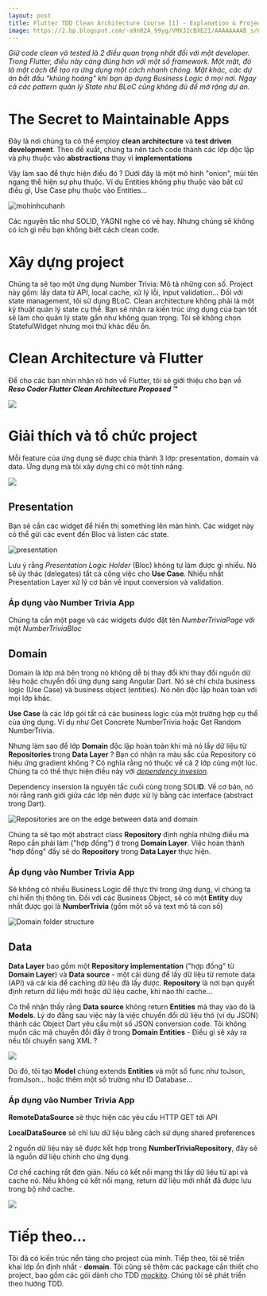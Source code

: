 ```yaml
---
layout: post
title: Flutter TDD Clean Architecture Course [1] - Explanation & Project Structure
image: https://2.bp.blogspot.com/-a9nR2A_99yg/VMXJ2cBXE2I/AAAAAAAAB_s/O_gXstMAZ9I/s1600/tdd.png
---
```


*Giữ code clean và  tested là 2 điều quan trọng nhất đối với một developer. Trong Flutter, điều này càng đúng hơn với một số framework. Một mặt, đó là một cách để tạo ra ứng dụng một cách nhanh chóng. Mặt khác, các dự án bắt đầu "khủng hoảng" khi bạn áp dụng Business Logic ở mọi nơi. Ngay cả các pattern quản lý State như BLoC cũng không đủ để mở rộng dự án.*

# The Secret to Maintainable Apps

Đây là nơi chúng ta có thể employ **clean architecture** và **test driven development**. Theo đề xuất, chúng ta nên tách code thành các lớp độc lập và phụ thuộc vào **abstractions** thay vì **implementations**

Vậy làm sao để thực hiện điều đó ? Dưới đây là một mô hình "onion", mũi tên ngang thể hiện sự phụ thuộc. Ví dụ Entities không phụ thuộc vào bất cứ điều gì, Use Case phụ thuộc vào Entities...

![mohinhcuhanh](https://i1.wp.com/resocoder.com/wp-content/uploads/2019/08/CleanArchitecture.jpg?w=772&ssl=1)

Các nguyên tắc như SOLID, YAGNI nghe có vẻ hay. Nhưng chúng sẽ không có ích gì nếu bạn không biết cách clean code.

# Xây dựng project

Chúng ta sẽ tạo một ứng dụng Number Trivia: Mô tả những con số. 
Project này gồm: lấy data từ API, local cache, xử lý lỗi, input validation...
Đối với state management, tôi sử dụng BLoC. Clean architecture không phải là một kỹ thuật quản lý state cụ thể. Bạn sẽ nhận ra kiến trúc ứng dụng của bạn tốt sẽ làm cho quản lý state gần như không quan trọng. Tôi sẽ không chọn StatefulWidget nhưng mọi thứ khác đều ổn.

# Clean Architecture và Flutter

Để cho các bạn nhìn nhận rõ hơn về Flutter, tôi sẽ giới thiệu cho bạn về ***Reso Coder Flutter Clean Architecture Proposed ™*** 

![](https://i0.wp.com/resocoder.com/wp-content/uploads/2019/08/Clean-Architecture-Flutter-Diagram.png?w=556&ssl=1)

# Giải thích và tổ chức project

Mỗi feature của ứng dụng sẽ được chia thành 3 lớp: presentation, domain và data. Ứng dụng mà tôi xây dựng chỉ có một tính năng.

![](https://i0.wp.com/resocoder.com/wp-content/uploads/2019/08/number_trivia-feature.png?w=269&ssl=1)

## Presentation

Bạn sẽ cần các widget để hiển thị something lên màn hình. Các widget này có thể gửi các event đến Bloc và listen các state. 

![presentation](https://i0.wp.com/resocoder.com/wp-content/uploads/2019/08/presentation-layer-diagram.png?w=287&ssl=1)

Lưu ý rằng *Presentation Logic Holder* (Bloc) không tự làm được gì nhiều. Nó sẽ ủy thác (delegates) tất cả công việc cho **Use Case**. Nhiều nhất Presentation Layer xử lý cơ bản về input conversion và validation.

### Áp dụng vào Number Trivia App

Chúng ta cần một page và các widgets được đặt tên *NumberTriviaPage* với một *NumberTriviaBloc*

## Domain

Domain là lớp mà bên trong nó không dễ bị thay đổi khi thay đổi nguồn dữ liệu hoặc chuyển đổi ứng dụng sang Angular Dart. Nó sẽ chỉ chứa business logic (Use Case) và business object (entities). Nó nên độc lập hoàn toàn với mọi lớp khác. 

**Use Case** là các lớp gói  tất cả các business logic của một trường hợp cụ thể của ứng dụng. Ví dụ như Get Concrete NumberTrivia hoặc Get Random NumberTrivia.

Nhưng làm sao để lớp **Domain** độc lập hoàn toàn khi mà nó lấy dữ liệu từ **Repositories** trong **Data Layer** ? Bạn có nhận ra màu sắc của Repository có hiệu ứng gradient không ? Có nghĩa rằng nó thuộc về cả 2 lớp cùng một lúc. Chúng ta có thể thực hiện điều này với [*dependency invesion*](https://en.wikipedia.org/wiki/Dependency_inversion_principle).

Dependency insersion là nguyên tắc cuối cùng trong SOLI**D**. Về cơ bản, nó nói rằng ranh giới giữa các lớp nên được  xử lý bằng các interface (abstract trong Dart).

![Repositories are on the edge between data and domain](https://i0.wp.com/resocoder.com/wp-content/uploads/2019/08/domain-layer-diagram.png?w=141&ssl=1)

Chúng ta sẽ tạo một abstract class **Repository** định nghĩa những điều mà Repo cần phải làm ("hợp đồng") ở trong **Domain Layer**. Việc hoàn thành "hợp đồng" đấy sẽ do **Repository** trong **Data Layer** thực hiện. 

### Áp dụng vào Number Trivia App

Sẽ không có nhiều Business Logic để thực thi trong ứng dụng, vì chúng ta chỉ hiển thị thông tin. Đối với các Business Object, sẽ có một **Entity** duy nhất được gọi là **NumberTrivia** (gồm một số và text mô tả con số)

![Domain folder structure](https://i0.wp.com/resocoder.com/wp-content/uploads/2019/08/domain-layer.png?w=366&ssl=1) 

## Data

**Data Layer** bao gồm một **Repository implementation** ("hợp đồng" từ **Domain Layer**) và **Data source** - một cái dùng để lấy dữ liệu từ remote data (API) và cái kia để caching dữ liệu đã lấy được. **Repository** là nơi bạn quyết định return dữ liệu mới hoặc dữ liệu cache, khi nào thì cache...

Có thể nhận thấy rằng **Data source** không return **Entities** mà thay vào đó là **Models**. Lý do đằng sau việc này là việc chuyển đổi dữ liệu thô (ví dụ JSON) thành các Object Dart yêu cầu một số JSON conversion code. Tôi không muốn các mã chuyển đổi đấy ở trong **Domain Entities** - Điều gì sẽ xảy ra nếu tôi chuyển sang  XML ?

![](https://i0.wp.com/resocoder.com/wp-content/uploads/2019/08/data-layer-diagram.png?w=329&ssl=1)

Do đó, tôi tạo **Model** chúng extends **Entities** và  một số func như toJson, fromJson... hoặc thêm  một số trường như ID Database...

### Áp dụng vào Number Trivia App

**RemoteDataSource** sẽ thực hiện các yêu cầu HTTP GET tới API

**LocalDataSource** sẽ chỉ lưu dữ liệu bằng cách sử dụng shared preferences

2 nguồn dữ liệu này sẽ được kết hợp trong **NumberTriviaRepository**, đây sẽ là nguồn dữ liệu chính cho ứng dụng.

Cơ chế caching rất đơn giản. Nếu có kết nối mạng thì lấy dữ liệu từ api và cache nó. Nếu không có kết nối mạng, return dữ liệu mới nhất đã được lưu trong bộ nhớ cache.

![](https://i1.wp.com/resocoder.com/wp-content/uploads/2019/08/data-layer.png?w=416&ssl=1)

# Tiếp theo...

Tôi đã có kiến trúc nền tảng cho project của mình. Tiếp theo, tôi sẽ triển khai lớp ổn định nhất - **domain**. Tôi cũng sẽ thêm các package cần thiết cho project, bao gồm các gói dành cho TDD [mockito](https://pub.dev/packages/mockito). Chúng tôi sẽ phát triển theo hướng TDD.







